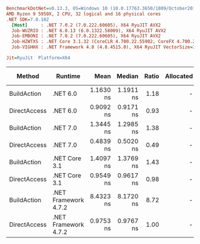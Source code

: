 ``` ini

BenchmarkDotNet=v0.13.3, OS=Windows 10 (10.0.17763.3650/1809/October2018Update/Redstone5), VM=Hyper-V
AMD Ryzen 9 5950X, 2 CPU, 32 logical and 16 physical cores
.NET SDK=7.0.102
  [Host]     : .NET 7.0.2 (7.0.222.60605), X64 RyuJIT AVX2
  Job-WUZRIO : .NET 6.0.13 (6.0.1322.58009), X64 RyuJIT AVX2
  Job-EMBONI : .NET 7.0.2 (7.0.222.60605), X64 RyuJIT AVX2
  Job-HZWTXS : .NET Core 3.1.32 (CoreCLR 4.700.22.55902, CoreFX 4.700.22.56512), X64 RyuJIT AVX2
  Job-VIGHHX : .NET Framework 4.8 (4.8.4515.0), X64 RyuJIT VectorSize=256

Jit=RyuJit  Platform=X64  

```
|       Method |              Runtime |      Mean |    Median | Ratio | Allocated | Alloc Ratio |
|------------- |--------------------- |----------:|----------:|------:|----------:|------------:|
|  BuildAction |             .NET 6.0 | 1.1630 ns | 1.1911 ns |  1.18 |         - |          NA |
| DirectAccess |             .NET 6.0 | 0.9092 ns | 0.9171 ns |  0.93 |         - |          NA |
|  BuildAction |             .NET 7.0 | 1.3445 ns | 1.2985 ns |  1.38 |         - |          NA |
| DirectAccess |             .NET 7.0 | 0.4839 ns | 0.5020 ns |  0.49 |         - |          NA |
|  BuildAction |        .NET Core 3.1 | 1.4097 ns | 1.3769 ns |  1.43 |         - |          NA |
| DirectAccess |        .NET Core 3.1 | 0.9549 ns | 0.9617 ns |  0.98 |         - |          NA |
|  BuildAction | .NET Framework 4.7.2 | 8.4323 ns | 8.1720 ns |  8.72 |         - |          NA |
| DirectAccess | .NET Framework 4.7.2 | 0.9753 ns | 0.9767 ns |  1.00 |         - |          NA |
